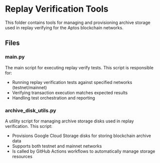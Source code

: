 # Replay Verification Tools

This folder contains tools for managing and provisioning archive storage used in replay verifying for the Aptos blockchain networks.

## Files

### main.py

The main script for executing replay verify tests. This script is responsible for:

- Running replay verification tests against specified networks (testnet/mainnet)
- Verifying transaction execution matches expected results
- Handling test orchestration and reporting

### archive_disk_utils.py

A utility script for managing archive storage disks used in replay verification. This script:

- Provisions Google Cloud Storage disks for storing blockchain archive data
- Supports both testnet and mainnet networks
- Is called by GitHub Actions workflows to automatically manage storage resources


